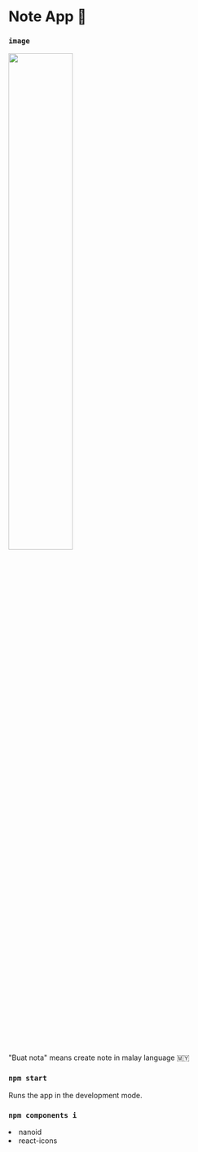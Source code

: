 # Note App 📝

### `image`

<img src="https://github.com/naufalazim/note-app/blob/main/img/app.png" width=50% height=50%>


<p>"Buat nota" means create note in malay language 🇲🇾</p>

### `npm start`

Runs the app in the development mode.


### `npm components i`

<li>nanoid</li>
<li>react-icons</li>





